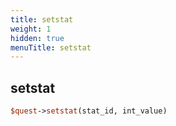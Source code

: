 ```yaml
---
title: setstat
weight: 1
hidden: true
menuTitle: setstat
---
```

## setstat
```perl
$quest->setstat(stat_id, int_value)
```